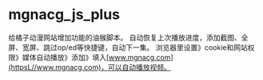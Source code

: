 # mgnacg_js_plus
给橘子动漫网站增加功能的油猴脚本。
自动恢复上次播放进度，添加截图、全屏、宽屏、跳过op/ed等快捷键，自动下一集。 
浏览器里设置》cookie和网站权限》媒体自动播放》添加》填入[www.mgnacg.com](httpsL//www.mgnacg.com)，可以自动播放视频。
